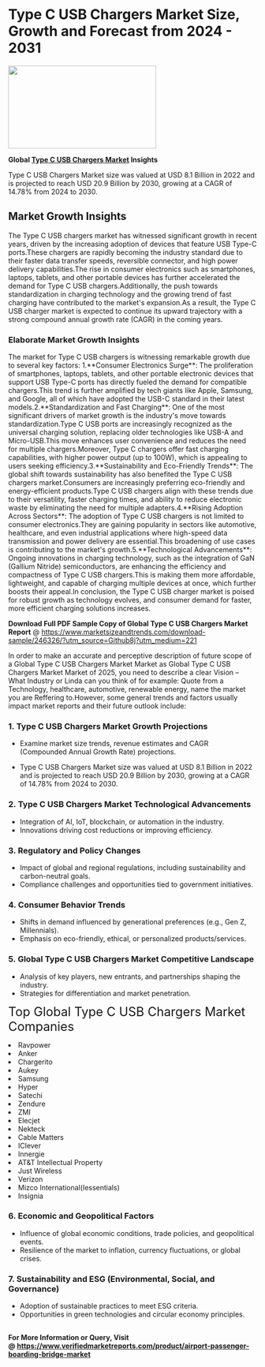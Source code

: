 <H1>Type C USB Chargers Market Size, Growth and Forecast from 2024 - 2031</H1><img class="aligncenter size-medium wp-image-584254" src="https://thirdeyenews.in/wp-content/uploads/2024/09/Global-Market-Research-300x168.jpeg" alt="" width="300" height="168" /><p><strong>Global&nbsp;<a href="https://www.marketsizeandtrends.com/download-sample/246326/?utm_source=Github8j?utm_medium=221">Type C USB Chargers Market</a> Insights</strong></p><p>Type C USB Chargers Market size was valued at USD 8.1 Billion in 2022 and is projected to reach USD 20.9 Billion by 2030, growing at a CAGR of 14.78% from 2024 to 2030.</p><p><h2>Market Growth Insights</h2> The Type C USB chargers market has witnessed significant growth in recent years, driven by the increasing adoption of devices that feature USB Type-C ports.These chargers are rapidly becoming the industry standard due to their faster data transfer speeds, reversible connector, and high power delivery capabilities.The rise in consumer electronics such as smartphones, laptops, tablets, and other portable devices has further accelerated the demand for Type C USB chargers.Additionally, the push towards standardization in charging technology and the growing trend of fast charging have contributed to the market's expansion.As a result, the Type C USB charger market is expected to continue its upward trajectory with a strong compound annual growth rate (CAGR) in the coming years. <h3>Elaborate Market Growth Insights</h3> The market for Type C USB chargers is witnessing remarkable growth due to several key factors: 1.**Consumer Electronics Surge**: The proliferation of smartphones, laptops, tablets, and other portable electronic devices that support USB Type-C ports has directly fueled the demand for compatible chargers.This trend is further amplified by tech giants like Apple, Samsung, and Google, all of which have adopted the USB-C standard in their latest models.2.**Standardization and Fast Charging**: One of the most significant drivers of market growth is the industry's move towards standardization.Type C USB ports are increasingly recognized as the universal charging solution, replacing older technologies like USB-A and Micro-USB.This move enhances user convenience and reduces the need for multiple chargers.Moreover, Type C chargers offer fast charging capabilities, with higher power output (up to 100W), which is appealing to users seeking efficiency.3.**Sustainability and Eco-Friendly Trends**: The global shift towards sustainability has also benefited the Type C USB chargers market.Consumers are increasingly preferring eco-friendly and energy-efficient products.Type C USB chargers align with these trends due to their versatility, faster charging times, and ability to reduce electronic waste by eliminating the need for multiple adapters.4.**Rising Adoption Across Sectors**: The adoption of Type C USB chargers is not limited to consumer electronics.They are gaining popularity in sectors like automotive, healthcare, and even industrial applications where high-speed data transmission and power delivery are essential.This broadening of use cases is contributing to the market's growth.5.**Technological Advancements**: Ongoing innovations in charging technology, such as the integration of GaN (Gallium Nitride) semiconductors, are enhancing the efficiency and compactness of Type C USB chargers.This is making them more affordable, lightweight, and capable of charging multiple devices at once, which further boosts their appeal.In conclusion, the Type C USB charger market is poised for robust growth as technology evolves, and consumer demand for faster, more efficient charging solutions increases.</p><p><span class=""><strong>Download Full PDF Sample Copy of Global Type C USB Chargers Market Report</strong> @ <a href="https://www.marketsizeandtrends.com/download-sample/246326/?utm_source=Github8j?utm_medium=221" target="_blank">https://www.marketsizeandtrends.com/download-sample/246326/?utm_source=Github8j?utm_medium=221</a></span></p><p>In order to make an accurate and perceptive description of future scope of a Global&nbsp;Type C USB Chargers Market Market as Global&nbsp;Type C USB Chargers Market Market of 2025, you need to describe a clear Vision &ndash; What Industry or Linda can you think of for example: Quote from a Technology, healthcare, automotive, renewable energy, name the market you are Reffering to.However, some general trends and factors usually impact market reports and their future outlook include:</p><h3>1.&nbsp;<strong>Type C USB Chargers Market Growth Projections</strong></h3><ul><li>Examine market size trends, revenue estimates and CAGR (Compounded Annual Growth Rate) projections.</li><li><p>Type C USB Chargers Market size was valued at USD 8.1 Billion in 2022 and is projected to reach USD 20.9 Billion by 2030, growing at a CAGR of 14.78% from 2024 to 2030.</p></li></ul><h3>2.&nbsp;<strong>Type C USB Chargers Market Technological Advancements</strong></h3><ul><li>Integration of AI, IoT, blockchain, or automation in the industry.</li><li>Innovations driving cost reductions or improving efficiency.</li></ul><h3>3.&nbsp;<strong>Regulatory and Policy Changes</strong></h3><ul><li>Impact of global and regional regulations, including sustainability and carbon-neutral goals.</li><li>Compliance challenges and opportunities tied to government initiatives.</li></ul><h3>4.&nbsp;<strong>Consumer Behavior Trends</strong></h3><ul><li>Shifts in demand influenced by generational preferences (e.g., Gen Z, Millennials).</li><li>Emphasis on eco-friendly, ethical, or personalized products/services.</li></ul><h3>5.&nbsp;<strong>Global Type C USB Chargers Market Competitive Landscape</strong></h3><ul><li>Analysis of key players, new entrants, and partnerships shaping the industry.</li><li>Strategies for differentiation and market penetration.</li></ul><p data-pm-slice="1 1 []"><span style="color: inherit; font-family: inherit; font-size: 25px;">Top Global Type C USB Chargers Market Companies</span></p><div class="" data-test-id=""><p><li>Ravpower</li><li> Anker</li><li> Chargerito</li><li> Aukey</li><li> Samsung</li><li> Hyper</li><li> Satechi</li><li> Zendure</li><li> ZMI</li><li> Elecjet</li><li> Nekteck</li><li> Cable Matters</li><li> IClever</li><li> Innergie</li><li> AT&T Intellectual Property</li><li> Just Wireless</li><li> Verizon</li><li> Mizco International(Iessentials)</li><li> Insignia</li></p></div><h3>6.&nbsp;<strong>Economic and Geopolitical Factors</strong></h3><ul><li>Influence of global economic conditions, trade policies, and geopolitical events.</li><li>Resilience of the market to inflation, currency fluctuations, or global crises.</li></ul><h3>7.&nbsp;<strong>Sustainability and ESG (Environmental, Social, and Governance)</strong></h3><ul><li>Adoption of sustainable practices to meet ESG criteria.</li><li>Opportunities in green technologies and circular economy principles.</li></ul><h2><strong style="font-size: 14px;">For More Information or Query, Visit @&nbsp;</strong><a style="background-color: #ffffff; font-size: 14px;" href="https://www.marketsizeandtrends.com/report/type-c-usb-chargers-market/" target="_blank">https://www.verifiedmarketreports.com/product/airport-passenger-boarding-bridge-market</a></h2>